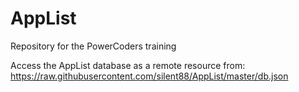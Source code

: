 # AppList
Repository for the PowerCoders training

Access the AppList database as a remote resource from:
https://raw.githubusercontent.com/silent88/AppList/master/db.json
